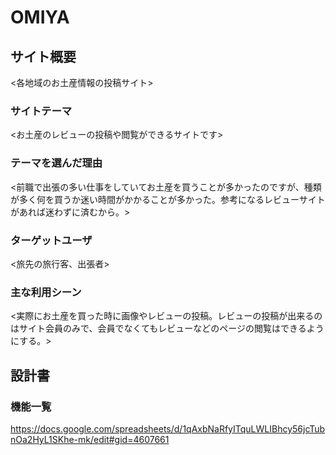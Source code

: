 # OMIYA

## サイト概要
<各地域のお土産情報の投稿サイト>

### サイトテーマ
<お土産のレビューの投稿や閲覧ができるサイトです>

### テーマを選んだ理由
<前職で出張の多い仕事をしていてお土産を買うことが多かったのですが、種類が多く何を買うか迷い時間がかかることが多かった。参考になるレビューサイトがあれば迷わずに済むから。>

### ターゲットユーザ
<旅先の旅行客、出張者>

### 主な利用シーン
<実際にお土産を買った時に画像やレビューの投稿。レビューの投稿が出来るのはサイト会員のみで、会員でなくてもレビューなどのページの閲覧はできるようにする。>

## 設計書

### 機能一覧
<https://docs.google.com/spreadsheets/d/1qAxbNaRfyITquLWLIBhcy56jcTubnOa2HyL1SKhe-mk/edit#gid=4607661>


